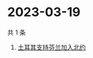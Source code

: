 # 2023-03-19

共 1 条

<!-- BEGIN ZHIHUSEARCH -->
<!-- 最后更新时间 Sun Mar 19 2023 08:54:42 GMT+0800 (China Standard Time) -->
1. [土耳其支持芬兰加入北约](https://www.zhihu.com/search?q=土耳其支持芬兰加入北约)
<!-- END ZHIHUSEARCH -->

